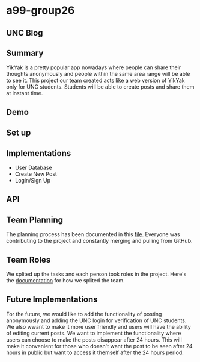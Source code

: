 # a99-group26

## UNC Blog

## Summary 

YikYak is a pretty popular app nowadays where people can share their thoughts anonymously and people within the same area range will be able to see it. This project our team created acts like a web version of YikYak only for UNC students. Students will be able to create posts and share them at instant time. 

## Demo

## Set up

## Implementations
- User Database
- Create New Post
- Login/Sign Up

## API

## Team Planning
The planning process has been documented in this [file](doc/Planning.md). Everyone was contributing to the project and constantly merging and pulling from GitHub.

## Team Roles
We splited up the tasks and each person took roles in the project. Here's the [documentation](doc/Team.md) for how we splited the team.

## Future Implementations
For the future, we would like to add the functionality of posting anonymously and adding the UNC login for verification of UNC students. We also wwant to make it more user friendly and users will have the ability of editing current posts. We want to implement the functionality where users can choose to make the posts disappear after 24 hours. This will make it convenient for those who doesn't want the post to be seen after 24 hours in public but want to access it themself after the 24 hours period.
